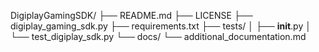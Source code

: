 DigiplayGamingSDK/
├── README.md
├── LICENSE
├── digiplay_gaming_sdk.py
├── requirements.txt
├── tests/
│   ├── __init__.py
│   └── test_digiplay_sdk.py
└── docs/
    └── additional_documentation.md
